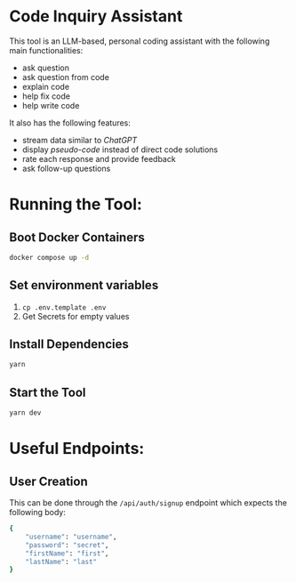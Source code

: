 # Code Inquiry Assistant

This tool is an LLM-based, personal coding assistant with the following main functionalities:

-   ask question
-   ask question from code
-   explain code
-   help fix code
-   help write code

It also has the following features:

-   stream data similar to _ChatGPT_
-   display _pseudo-code_ instead of direct code solutions
-   rate each response and provide feedback
-   ask follow-up questions

# Running the Tool:

## Boot Docker Containers
```bash
docker compose up -d
```

## Set environment variables

1. `cp .env.template .env`
2. Get Secrets for empty values

## Install Dependencies
```bash
yarn
```

## Start the Tool
```bash
yarn dev
```

# Useful Endpoints:

## User Creation
This can be done through the `/api/auth/signup` endpoint which expects the following body:

```bash
{
    "username": "username",
    "password": "secret",
    "firstName": "first",
    "lastName": "last"
}
```
